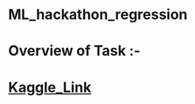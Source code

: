 # ML_hackathon_regression

# Overview of Task :- 

# [Kaggle_Link](https://www.kaggle.com/competitions/2021ai511ml-regression-group-5)
